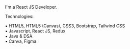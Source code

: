 I'm a React JS Developer.


Technologies:

▪︎ HTML5, HTML5 (Canvas), CSS3, Bootstrap, Tailwind CSS <br/>
▪︎ Javascript, React JS, Redux <br/>
▪︎ Java & DSA <br/>
▪︎ Canva, Figma <br/>
